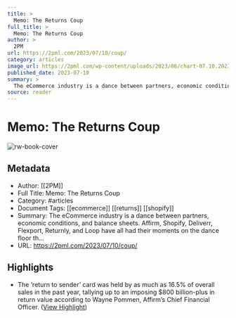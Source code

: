 ```yaml
---
title: >
  Memo: The Returns Coup
full_title: >
  Memo: The Returns Coup
author: >
  2PM
url: https://2pml.com/2023/07/10/coup/
category: articles
image_url: https://2pml.com/wp-content/uploads/2023/06/chart-07.10.2023-scaled.jpg
published_date: 2023-07-10
summary: >
  The eCommerce industry is a dance between partners, economic conditions, and balance sheets. Affirm, Shopify, Deliverr, Flexport, Returnly, and Loop have all had their moments on the dance floor th…
source: reader
---
```

# Memo: The Returns Coup

![rw-book-cover](https://2pml.com/wp-content/uploads/2023/06/chart-07.10.2023-scaled.jpg)

## Metadata
- Author: [[2PM]]
- Full Title: Memo: The Returns Coup
- Category: #articles
- Document Tags: [[ecommerce]] [[returns]] [[shopify]] 
- Summary: The eCommerce industry is a dance between partners, economic conditions, and balance sheets. Affirm, Shopify, Deliverr, Flexport, Returnly, and Loop have all had their moments on the dance floor th…
- URL: https://2pml.com/2023/07/10/coup/

## Highlights
- The ‘return to sender’ card was held by as much as 16.5% of overall sales in the past year, tallying up to an imposing $800 billion-plus in return value according to Wayne Pommen, Affirm’s Chief Financial Officer. ([View Highlight](https://read.readwise.io/read/01h98sfbteppzhr6h2ayevsyt8))


